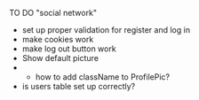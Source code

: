 TO DO "social network"

- set up proper validation for register and log in
- make cookies work
- make log out button work
- Show default picture
- - how to add className to ProfilePic?
- is users table set up correctly?